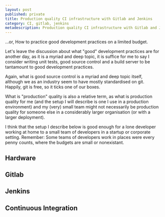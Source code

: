 ```yaml
---
layout: post
published: private
title: Production quality CI infrastructure with Gitlab and Jenkins
category: CI, gitlab, jenkins
metadescription: Production quality CI infrastructure with Gitlab and Jenkins
---
```

...or, How to practice good development practices on a limited budget.

Let's leave the discussion about what "good" development practices are for another day, as it is a myriad and deep topic, it is suffice for me to say I consider writing unit tests, good source control and a build server to be tantamount to good development practices. 

Again, what is good source control is a myriad and deep topic itself, although we as an industry seem to have mostly standardised on git. Happily, git is free, so it ticks one of our boxes.

What is "production" quality is also a relative term, as what is production quality for me (and the setup I will describe is one I use in a production environment) and my (very) small team might not necessarily be production quality for someone else in a considerably larger organisation (or with a larger deployment).

I think that the setup I describe below is good enough for a lone developer working at home to a small team of developers in a startup or corporate setting. Remember: Some teams of developers work in places were every penny counts, where the budgets are small or nonexistant.

## Hardware

## Gitlab

## Jenkins

## Continuous Integration
